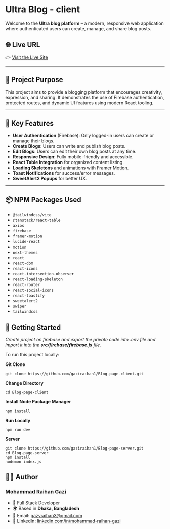 # Ultra Blog - client

Welcome to the **Ultra blog platform** – a modern, responsive web application where authenticated users can create, manage, and share blog posts.

## 🌐 Live URL

👉 [Visit the Live Site](https://ultra-blog.netlify.app/)

---

## 🎯 Project Purpose

This project aims to provide a blogging platform that encourages creativity, expression, and sharing. It demonstrates the use of Firebase authentication, protected routes, and dynamic UI features using modern React tooling.

---

## 🚀 Key Features

- **User Authentication** (Firebase): Only logged-in users can create or manage their blogs.
- **Create Blogs**: Users can write and publish blog posts.
- **Edit Blogs**: Users can edit their own blog posts at any time.
- **Responsive Design**: Fully mobile-friendly and accessible.
- **React Table Integration** for organized content listing.
- **Loading Skeletons** and animations with Framer Motion.
- **Toast Notifications** for success/error messages.
- **SweetAlert2 Popups** for better UX.

---

## 📦 NPM Packages Used

- `@tailwindcss/vite`
- `@tanstack/react-table`
- `axios`
- `firebase`
- `framer-motion`
- `lucide-react`
- `motion`
- `next-themes`
- `react`
- `react-dom`
- `react-icons`
- `react-intersection-observer`
- `react-loading-skeleton`
- `react-router`
- `react-social-icons`
- `react-toastify`
- `sweetalert2`
- `swiper`
- `tailwindcss`



## 📁 Getting Started

*Create project on firebase and export the private code into .env file and import it into the **src/firebase/firebase.js** file.*

To run this project locally:

**Git Clone**
```
git clone https://github.com/gaziraihan1/Blog-page-client.git
```

**Change Directory**
```
cd Blog-page-client
```

**Install Node Package Manager**
```
npm install
```

**Run Locally**
```
npm run dev
```

**Server**
```
git clone https://github.com/gaziraihan1/Blog-page-server.git
cd Blog-page-server
npm install
nodemon index.js
```

## 👨‍💻 Author

### Mohammad Raihan Gazi  
- 💼 Full Stack Developer  
- 🌍 Based in **Dhaka, Bangladesh**  
- 📧 Email: [gazyraihan3@gmail.com](mailto:gazyraihan3@gmail.com)  
- 🔗 LinkedIn: [linkedin.com/in/mohammad-raihan-gazi](https://linkedin.com/in/mohammad-raihan-gazi) 
